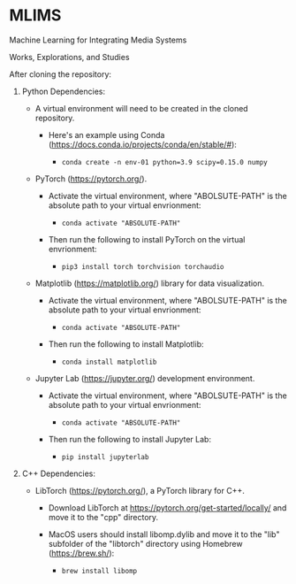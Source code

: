 # MLIMS
Machine Learning for Integrating Media Systems

Works, Explorations, and Studies

After cloning the repository:

1. Python Dependencies:

    - A virtual environment will need to be created in the cloned repository.

        - Here's an example using Conda (https://docs.conda.io/projects/conda/en/stable/#):

            - ``` conda create -n env-01 python=3.9 scipy=0.15.0 numpy ```

    - PyTorch (https://pytorch.org/).

        - Activate the virtual environment, where "ABOLSUTE-PATH" is the absolute path to your virtual envrionment:

            - ``` conda activate "ABSOLUTE-PATH" ```

        - Then run the following to install PyTorch on the virtual envrionment:

            -   ``` pip3 install torch torchvision torchaudio ```

    - Matplotlib (https://matplotlib.org/) library for data visualization.
            
        - Activate the virtual environment, where "ABOLSUTE-PATH" is the absolute path to your virtual envrionment:

            - ``` conda activate "ABSOLUTE-PATH" ```

        - Then run the following to install Matplotlib:
            
            - ``` conda install matplotlib ```

    - Jupyter Lab (https://jupyter.org/) development environment.

        - Activate the virtual environment, where "ABOLSUTE-PATH" is the absolute path to your virtual envrionment:

            - ``` conda activate "ABSOLUTE-PATH" ```
            
         - Then run the following to install Jupyter Lab:

            - ``` pip install jupyterlab ```


2. C++ Dependencies:

    - LibTorch (https://pytorch.org/), a PyTorch library for C++.

        - Download LibTorch at https://pytorch.org/get-started/locally/ and move it to the "cpp" directory.

        - MacOS users should install libomp.dylib and move it to the "lib" subfolder of the "libtorch" directory using Homebrew (https://brew.sh/):

            - ``` brew install libomp ```